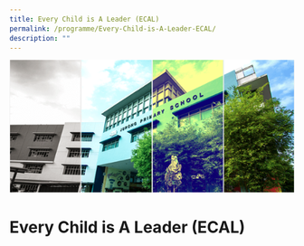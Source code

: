 ```yaml
---
title: Every Child is A Leader (ECAL)
permalink: /programme/Every-Child-is-A-Leader-ECAL/
description: ""
---
```

![](/images/Banner.png)

Every Child is A Leader (ECAL)
==============================